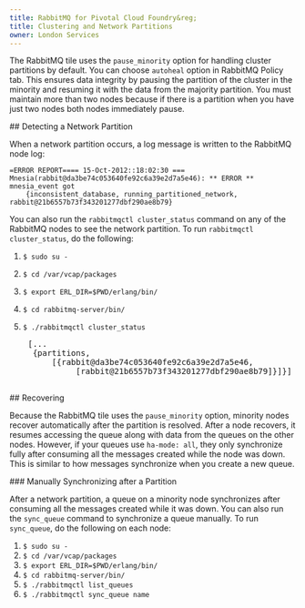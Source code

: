 ```yaml
---
title: RabbitMQ for Pivotal Cloud Foundry&reg;
title: Clustering and Network Partitions
owner: London Services
---
```


The RabbitMQ tile uses the `pause_minority` option for handling cluster partitions by default. You can choose `autoheal` option in RabbitMQ Policy tab.
This ensures data integrity by pausing the partition of the cluster in the minority and resuming it with the data from the majority partition.
You must maintain more than two nodes because if there is a partition when you have just two nodes both nodes immediately pause.

##<a id="detect-partition"></a> Detecting a Network Partition

When a network partition occurs, a log message is written to the RabbitMQ node log:

```
=ERROR REPORT==== 15-Oct-2012::18:02:30 ===
Mnesia(rabbit@da3be74c053640fe92c6a39e2d7a5e46): ** ERROR ** mnesia_event got
    {inconsistent_database, running_partitioned_network, rabbit@21b6557b73f343201277dbf290ae8b79}
```

You can also run the `rabbitmqctl cluster_status` command on any of the RabbitMQ nodes to see the network partition. To run `rabbitmqctl cluster_status`, do the following:

1. `$ sudo su -` 
1. `$ cd /var/vcap/packages`
1. `$ export ERL_DIR=$PWD/erlang/bin/`
1. `$ cd rabbitmq-server/bin/`
1. `$ ./rabbitmqctl cluster_status`

    <pre class="terminal"> [...
     {partitions,
         [{rabbit@da3be74c053640fe92c6a39e2d7a5e46,
              [rabbit@21b6557b73f343201277dbf290ae8b79]}]}]
    </pre> 

##<a id="recovering"></a> Recovering

Because the RabbitMQ tile uses the `pause_minority` option, minority nodes recover automatically after the partition is resolved. 
After a node recovers, it resumes accessing the queue along with data from the queues on the other nodes.
However, if your queues use `ha-mode: all`, they only synchronize fully after consuming all the messages created while the node was down.
This is similar to how messages synchronize when you create a new queue.

###<a id="manual-sync"></a> Manually Synchronizing after a Partition

After a network partition, a queue on a minority node synchronizes after consuming all the messages created while it was down. 
You can also run the `sync_queue` command to synchronize a queue manually. To run `sync_queue`, do the following on each node:

1. `$ sudo su -` 
1. `$ cd /var/vcap/packages`
1. `$ export ERL_DIR=$PWD/erlang/bin/`
1. `$ cd rabbitmq-server/bin/`
1. `$ ./rabbitmqctl list_queues`
1. `$ ./rabbitmqctl sync_queue name`
